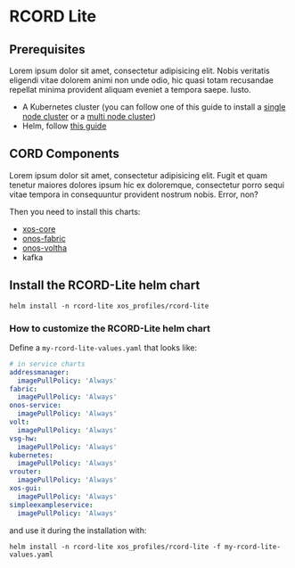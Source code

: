 # RCORD Lite

## Prerequisites

Lorem ipsum dolor sit amet, consectetur adipisicing elit. Nobis veritatis
eligendi vitae dolorem animi non unde odio, hic quasi totam recusandae repellat
minima provident aliquam eveniet a tempora saepe. Iusto.

- A Kubernetes cluster (you can follow one of this guide to install a [single
  node cluster](../prereqs/minikube.md) or a [multi node
  cluster](../prereqs/kubespray.md))
- Helm, follow [this guide](../prereqs/helm.md)

## CORD Components

Lorem ipsum dolor sit amet, consectetur adipisicing elit. Fugit et quam tenetur
maiores dolores ipsum hic ex doloremque, consectetur porro sequi vitae tempora
in consequuntur provident nostrum nobis. Error, non?

Then you need to install this charts:

- [xos-core](../charts/xos-core.md)
- [onos-fabric](../charts/onos.md#onos-fabric)
- [onos-voltha](../charts/onos.md#onos-voltha)
- kafka

## Install the RCORD-Lite helm chart

```shell
helm install -n rcord-lite xos_profiles/rcord-lite
```

### How to customize the RCORD-Lite helm chart

Define a `my-rcord-lite-values.yaml` that looks like:

```yaml
# in service charts
addressmanager:
  imagePullPolicy: 'Always'
fabric:
  imagePullPolicy: 'Always'
onos-service:
  imagePullPolicy: 'Always'
volt:
  imagePullPolicy: 'Always'
vsg-hw:
  imagePullPolicy: 'Always'
kubernetes:
  imagePullPolicy: 'Always'
vrouter:
  imagePullPolicy: 'Always'
xos-gui:
  imagePullPolicy: 'Always'
simpleexampleservice:
  imagePullPolicy: 'Always'
```

and use it during the installation with:

```shell
helm install -n rcord-lite xos_profiles/rcord-lite -f my-rcord-lite-values.yaml
```

